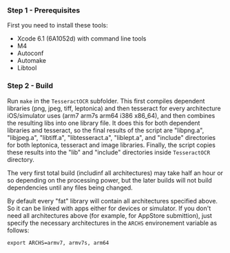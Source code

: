 
### Step 1 - Prerequisites
First you need to install these tools:

- Xcode 6.1 (6A1052d) with command line tools
- M4
- Autoconf
- Automake
- Libtool

### Step 2 - Build
Run `make` in the `TesseractOCR` subfolder. This first compiles dependent libraries (png, jpeg, tiff, leptonica) and then tesseract for every architecture iOS/simulator uses (arm7 arm7s arm64 i386 x86_64), and then combines the resulting libs into one library file. It does this for both dependent libraries and tesseract, so the final results of the script are "libpng.a", "libjpeg.a", "libtiff.a", "libtesseract.a", "liblept.a", and "include" directories for both leptonica, tesseract and image libraries. Finally, the script copies these results into the "lib" and "include" directories inside `TesseractOCR` directory.

The very first total build (includinf all architectures) may take half an hour or so depending on the processing power, but the later builds will not build dependencies until any files being changed.

By default every "fat" library will contain all architectures specified above. So it can be linked with apps either for devices or simulator. If you don't need all architectures above (for example, for AppStore submittion), just specify the necessary architectures in the `ARCHS` environement variable as follows:

    export ARCHS=armv7, armv7s, arm64
